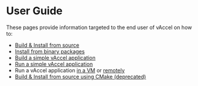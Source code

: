 # User Guide

These pages provide information targeted to the end user of vAccel on how to: 

- [Build & Install from source](building.md)
- [Install from binary packages](binaries.md)
- [Build a simple vAccel application](build-run-app.md#building-a-vaccel-application)
- [Run a simple vAccel application](build-run-app.md#running-a-vaccel-application)
- Run a vAccel application [in a VM](vm-example.md) or [remotely](remote-example.md)
- [Build & Install from source using CMake (deprecated)](building-legacy.md)

